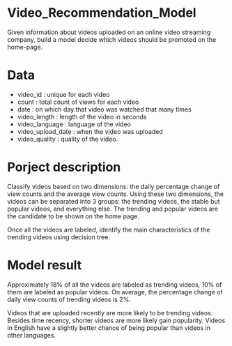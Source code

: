 # Video_Recommendation_Model
Given information about videos uploaded on an online video streaming company, build a model decide which videos should be promoted on the home-page. 

# Data

- video_id : unique for each video
- count : total count of views for each video
- date : on which day that video was watched that many times
- video_length : length of the video in seconds
- video_language : language of the video
- video_upload_date : when the video was uploaded
- video_quality : quality of the video. 

# Porject description 
Classify videos based on two dimensions: the daily percentage change of view counts and the average view counts. Using these two dimensions, the videos can be separated into 3 groups: the trending videos, the stable but popular videos, and everything else. The trending and popular videos are the candidate to be shown on the home page. 

Once all the videos are labeled, identify the main characteristics of the trending videos using decision tree.

# Model result
Approximately 18% of all the videos are labeled as trending videos, 10% of them are labeled as popular videos. On average, the percentage change of daily view counts of trending videos is 2%.

Videos that are uploaded recently are more likely to be trending videos. Besides time recency, shorter videos are more likely gain popularity. Videos in English have a slightly better chance of being popular than videos in other languages.
